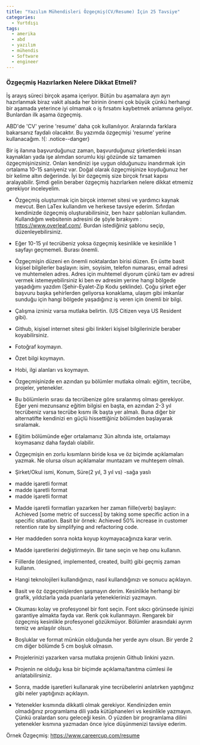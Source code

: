 ```yaml
---
title: "Yazılım Mühendisleri Özgeçmiş(CV/Resume) İçin 25 Tavsiye"
categories:
  - Yurtdışı
tags:
  - amerika
  - abd
  - yazılım
  - mühendis
  - Software
  - engineer
---
```


### Özgeçmiş Hazırlarken Nelere Dikkat Etmeli?

İş arayış süreci birçok aşama içeriyor. Bütün bu aşamalara ayrı ayrı hazırlanmak biraz vakit alsada her birinin önemi çok büyük çünkü herhangi bir aşamada yeterince iyi olmamak o iş fırsatını kaybetmek anlamına geliyor. Bunlardan ilk aşama özgeçmiş.

 ABD'de 'CV' yerine 'resume' daha çok kullanılıyor. Aralarında farklara bakarsanız faydalı olacaktır. Bu yazımda özgeçmişi 'resume' yerine kullanacağım. !{: .notice--danger}

Bir iş ilanına başvurduğunuz zaman, başvurduğunuz şirketlerdeki insan kaynakları yada işe alımdan sorumlu kişi gözünde siz tamamen özgeçmişinizsiniz. Onları kendinizi işe uygun olduğunuzu inandırmak için ortalama 10-15 saniyeniz var. Doğal olarak özgeçmişinize koyduğunuz her bir kelime altın değerinde. İyi bir özgeçmiş size birçok fırsat kapısı aralayabilir. Şimdi gelin beraber özgeçmiş hazırlarken nelere dikkat etmemiz gerekiyor inceleyelim.

* Özgeçmiş oluşturmak için birçok internet sitesi ve yardımcı kaynak mevcut. Ben LaTex kullandım ve herkese tavsiye ederim. Sıfırdan kendinizde özgeçmiş oluşturabilirsiniz, ben hazır şablonları kullandım. Kullandığım websitenin adresini de şöyle bırakıyım : https://www.overleaf.com/.
Burdan istediğiniz şablonu seçip, düzenleyebilirsiniz.

* Eğer 10-15 yıl tecrübeniz yoksa özgeçmiş kesinlikle ve kesinlikle 1 sayfayı geçmemeli. Burası önemli.

* Özgeçmişin düzeni en önemli noktalardan birisi düzen. En üstte basit kişisel bilgilerler başlayın: isim, soyisim, telefon numarası, email adresi ve muhtemelen adres. Adres için muhtemel diyorum çünkü tam ev adresi vermek istemeyebilirsiniz ki ben ev adresim yerine hangi bölgede yaşadığımı yazdım (Şehir-Eyalet-Zip Kodu şeklinde). Çoğu şirket eğer başvuru başka şehirlerden geliyorsa konaklama, ulaşım gibi imkanlar sunduğu için hangi bölgede yaşadığınız iş veren için önemli bir bilgi.

* Çalışma izniniz varsa mutlaka belirtin. (US Citizen veya US Resident gibi).

* Github, kişisel internet sitesi gibi linkleri kişisel bilgilerinizle beraber koyabilirsiniz.

* Fotoğraf koymayın.

* Özet bilgi koymayın.

* Hobi, ilgi alanları vs koymayın.

* Özgeçmişinizde en azından şu bölümler mutlaka olmalı: eğitim, tecrübe, projeler, yetenekler.

* Bu bölümlerin sırası da tecrübenize göre sıralanmış olması gerekiyor. Eğer yeni mezunsanız eğitim bilgisi en başta, en azından 2-3 yıl tecrübeniz varsa tecrübe kısmı ilk başta yer almalı. Buna diğer bir alternatifte kendinizi en güçlü hissettiğiniz bölümden başlayarak sıralamak.

* Eğitim bölümünde eğer ortalamanız 3ün altında iste, ortalamayı koymasanız daha faydalı olabilir.

* Özgeçmişin en zorlu kısımların biride kısa ve öz biçimde açıklamaları yazmak. Ne olursa olsun açıklamalar muntazam ve muhteşem olmalı.

* Şirket/Okul ismi, Konum, Süre(2 yıl, 3 yıl vs) -sağa yaslı
- madde işaretli format
- madde işaretli format
- madde işaretli format

* Madde işaretli formatları yazarken her zaman fiille(verb) başlayın:
Achieved [some metric of success] by taking some specific action in a specific situation.
Basit bir örnek:
Achieved 50% increase in customer retention rate by simplifying and refactoring code.

* Her maddeden sonra nokta koyup koymayacağınıza karar verin.

* Madde işaretlerini değiştirmeyin. Bir tane seçin ve hep onu kullanın.

* Fiillerde (designed, implemented, created, built) gibi geçmiş zaman kullanın.

* Hangi teknolojileri kullandığınızı, nasıl kullandığınızı ve sonucu açıklayın.

* Basit ve öz özgeçmişlerden şaşmayın derim. Kesinlikle herhangi bir grafik, yıldızlarla yada puanlarla yeteneklerinizi yazmayın.

* Okuması kolay ve profesyonel bir font seçin. Font sıkıcı görünsede işinizi garantiye almakta fayda var. Renk çok kullanmayın. Rengarek bir özgeçmiş kesinlikle profesyonel gözükmüyor. Bölümler arasındaki ayrım temiz ve anlaşılır olsun.

* Boşluklar ve format münkün olduğunda her yerde aynı olsun. Bir yerde 2 cm diğer bölümde 5 cm boşluk olmasın.

* Projelerinizi yazarken varsa mutlaka projenin Github linkini yazın.

* Projenin ne olduğu kısa bir biçimde açıklama/tanıtma cümlesi ile anlatabilirsiniz.

* Sonra, madde işaretleri kullanarak yine tecrübelerini anlatırken yaptığınız gibi neler yaptığınızı açıklayın.

* Yetenekler kısmında dikkatli olmak gerekiyor. Kendinizden emin olmadığınız programlama dili yada kütüphaneleri vs kesinlikle yazmayın. Çünkü oralardan soru geleceği kesin. O yüzden bir programlama dilini yetenekler kısmına yazmadan önce iyice düşünmenizi tavsiye ederim.

Örnek Özgeçmiş:
https://www.careercup.com/resume
